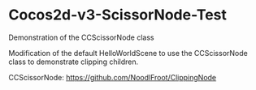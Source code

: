 Cocos2d-v3-ScissorNode-Test
===========================

Demonstration of the CCScissorNode class

Modification of the default HelloWorldScene to use the CCScissorNode class to demonstrate clipping children.

CCScissorNode: https://github.com/NoodlFroot/ClippingNode
